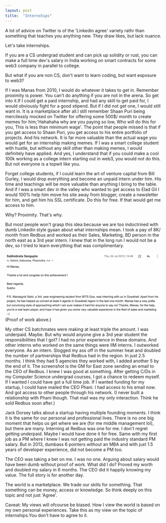 ```yaml
---
layout: post
title:  "Internships"
---
```


A lot of advice on Twitter is of the 'Linkedin agree' variety rathr than something that teaches you anything new. They draw likes, but lack nuance.

Let's take internships.

If you are a CS undergrad student and can pick up solidity or rust, you can make a full time dev's salary in India working on smart contracts for some web3 company in parallel to college.

But what if you are non CS, don't want to learn coding, but want exposure to web3?

If I was Manas from 2010, I would do whatever it takes to get in. Remember proximity is power. You can't do anything if you are not in the arena. So get into it.If I could get a paid internship, and had any skill to get paid for, I would obviously fight for a good stipend. But if I did not get one, I would still want in. It is a marketplace after all.I still remember Shaan Puri being mercilessly mocked on Twitter for offering some 500$/ month to create memes for him;'Hahahaha why are you paying so low, Who will do this for you, This is less than minimum wage'. The point that people missed is that if you get access to Shaan Puri, you get access to his entire portfolio of projects. And his network. It is far more valuable than the actual wage you would get for an internship making memes. If I was a smart college student with hustle, but without any skill other than making memes, I would definitely have applied. And yes, I understand that if you could make a cool 100k working as a college intern starting out in web3, you would not do this. But not everyone is a topwit like you.

Forget college students, if I could learn the art of venture capital from Bill Gurley, I would drop everything and become an unpaid intern under him. His time and teachings will be more valuable than anything I bring to the table. And if I was a smart dev in the valley who wanted to get access to Elad Gil I would 100% help him move his site away from blogger, create a newsletter for him, and get him his SSL certificate. Do this for free. If that would get me access to him.

Why? Proximity. That's why.

But most people won't grasp this idea because we are too indoctrined with dumb Linkedin style gyaan about what internships mean. I took a pay of 8K/ month from Redbus and worked as their Sales, Marketing, BD person in the north east as a 3rd year intern. I knew that in the long run I would not be a dev, so I tried to learn everything that was complimentary.

![Redbus intern sales message](/assets/img/redbus_intern.png)
(Proof of work above.)

My other CS batchmates were making at least triple the amount. I was underpaid. Maybe. But why would anyone give a 3rd year student the responsibilities that I got? I had no prior experience in these domains. And other interns who worked on the same things were IIM interns. I outworked everyone. As an intern. Slogged my ass off in the summer heat and doubled the number of partnerships that Redbus had in the region. In just 2.5 months. I think they had 5 agencies they worked with, I added another 5 by the end of it. The screenshot is the GM for East zone sending an email to the CEO of Redbus. I knew I was good at something. After getting C/Ds in my Computer Science undergrad courses, I got a chance to redeem myself. If I wanted I could have got a full time job. If I wanted funding for my startup, I could have mailed the CEO Phani. I had access to his email now. And got access to other people through his network. (I never built a relationship with Phani though. That mail was my only interaction. Think he sold Redbus soon after.)

Jack Dorsey talks about a startup having multiple founding moments. I think it is the same for our personal and professional lives. There is no one big moment that helps us get where we are (for me middle management lol), but there are many. Interning at Redbus was one for me. I don't regret getting underpaid. Maybe I would have done it for free. Same with my first job as a PM where I knew I was not getting paid the industry standard PM salary. But in 2013, dumbass 6 pointers without an MBA and with just 1.5 years of developer experience, did not become a PM too.

The CEO was taking a bet on me. I was no one. Arguing about salary would have been dumb without proof of work. What did I do? Proved my worth and doubled my salary in 6 months. The CEO did it happily knowing my value. The full story is for another day.

The world is a marketplace. We trade our skills for something. That something can be money, access or knowledge. So think deeply on this topic and not just 'Agree'.

Caveat: My views will ofcourse be biased. How I view the world is based on my own personal experiences. Take this as my view on the topic of internships.You don't have to agree to it.
